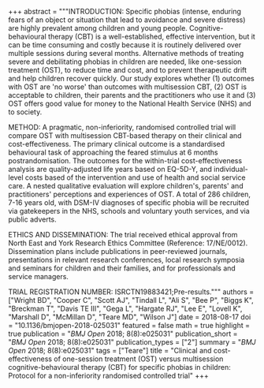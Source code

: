 +++
abstract = """INTRODUCTION: Specific phobias (intense, enduring fears of an object or situation that lead to avoidance and severe distress) are highly prevalent among children and young people. Cognitive-behavioural therapy (CBT) is a well-established, effective intervention, but it can be time consuming and costly because it is routinely delivered over multiple sessions during several months. Alternative methods of treating severe and debilitating phobias in children are needed, like one-session treatment (OST), to reduce time and cost, and to prevent therapeutic drift and help children recover quickly. Our study explores whether (1) outcomes with OST are 'no worse' than outcomes with multisession CBT, (2) OST is acceptable to children, their parents and the practitioners who use it and (3) OST offers good value for money to the National Health Service (NHS) and to society.

METHOD: A pragmatic, non-inferiority, randomised controlled trial will compare OST with multisession CBT-based therapy on their clinical and cost-effectiveness. The primary clinical outcome is a standardised behavioural task of approaching the feared stimulus at 6 months postrandomisation. The outcomes for the within-trial cost-effectiveness analysis are quality-adjusted life years based on EQ-5D-Y, and individual-level costs based of the intervention and use of health and social service care. A nested qualitative evaluation will explore children's, parents' and practitioners' perceptions and experiences of OST. A total of 286 children, 7-16 years old, with DSM-IV diagnoses of specific phobia will be recruited via gatekeepers in the NHS, schools and voluntary youth services, and via public adverts.

ETHICS AND DISSEMINATION: The trial received ethical approval from North East and York Research Ethics Committee (Reference: 17/NE/0012). Dissemination plans include publications in peer-reviewed journals, presentations in relevant research conferences, local research symposia and seminars for children and their families, and for professionals and service managers.

TRIAL REGISTRATION NUMBER: ISRCTN19883421;Pre-results."""
authors = ["Wright BD", "Cooper C", "Scott AJ", "Tindall L", "Ali S", "Bee P", "Biggs K", "Breckman T", "Davis TE III", "Gega L", "Hargate RJ", "Lee E", "Lovell K", "Marshall D", "McMillan D", "Teare MD", "Wilson J"]
date = 2018-08-17
doi = "10.1136/bmjopen-2018-025031"
featured = false
math = true
highlight = true
publication = "*BMJ Open* 2018; 8(8):e025031"
publication_short = "*BMJ Open* 2018; 8(8):e025031"
publication_types = ["2"]
summary = "*BMJ Open* 2018; 8(8):e025031"
tags = ["Teare"]
title = "Clinical and cost-effectiveness of one-session treatment (OST) versus multisession cognitive-behavioural therapy (CBT) for specific phobias in children: Protocol for a non-inferiority randomised controlled trial"
+++
